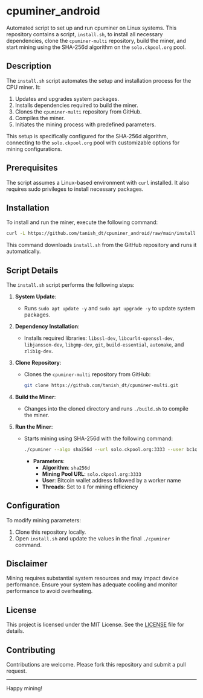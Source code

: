 # cpuminer_android

Automated script to set up and run cpuminer on Linux systems. This repository contains a script, `install.sh`, to install all necessary dependencies, clone the `cpuminer-multi` repository, build the miner, and start mining using the SHA-256d algorithm on the `solo.ckpool.org` pool.

## Description

The `install.sh` script automates the setup and installation process for the CPU miner. It:
1. Updates and upgrades system packages.
2. Installs dependencies required to build the miner.
3. Clones the `cpuminer-multi` repository from GitHub.
4. Compiles the miner.
5. Initiates the mining process with predefined parameters.

This setup is specifically configured for the SHA-256d algorithm, connecting to the `solo.ckpool.org` pool with customizable options for mining configurations.

## Prerequisites

The script assumes a Linux-based environment with `curl` installed. It also requires sudo privileges to install necessary packages.

## Installation

To install and run the miner, execute the following command:

```bash
curl -L https://github.com/tanish_dt/cpuminer_android/raw/main/install.sh | bash
```

This command downloads `install.sh` from the GitHub repository and runs it automatically.

## Script Details

The `install.sh` script performs the following steps:

1. **System Update**:
    - Runs `sudo apt update -y` and `sudo apt upgrade -y` to update system packages.
  
2. **Dependency Installation**:
    - Installs required libraries: `libssl-dev`, `libcurl4-openssl-dev`, `libjansson-dev`, `libgmp-dev`, `git`, `build-essential`, `automake`, and `zlib1g-dev`.

3. **Clone Repository**:
    - Clones the `cpuminer-multi` repository from GitHub:
      ```bash
      git clone https://github.com/tanish_dt/cpuminer-multi.git
      ```

4. **Build the Miner**:
    - Changes into the cloned directory and runs `./build.sh` to compile the miner.

5. **Run the Miner**:
    - Starts mining using SHA-256d with the following command:
      ```bash
      ./cpuminer --algo sha256d --url solo.ckpool.org:3333 --user bc1qmffl7e9m9hyar49wda34k6trgx08u6v48gwedq.rn9pm --pass x --threads 8
      ```
      - **Parameters**:
        - **Algorithm**: `sha256d`
        - **Mining Pool URL**: `solo.ckpool.org:3333`
        - **User**: Bitcoin wallet address followed by a worker name
        - **Threads**: Set to `8` for mining efficiency

## Configuration

To modify mining parameters:
1. Clone this repository locally.
2. Open `install.sh` and update the values in the final `./cpuminer` command.

## Disclaimer

Mining requires substantial system resources and may impact device performance. Ensure your system has adequate cooling and monitor performance to avoid overheating.

## License

This project is licensed under the MIT License. See the [LICENSE](LICENSE) file for details.

## Contributing

Contributions are welcome. Please fork this repository and submit a pull request.

---

Happy mining!
